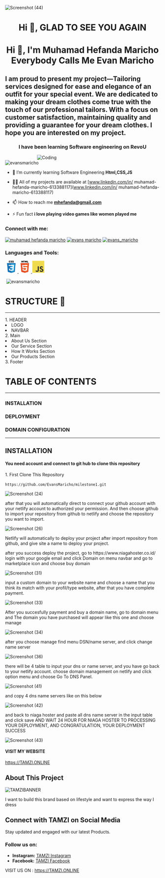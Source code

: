 ![Screenshot (44)](https://github.com/EvansMaricho/milestone1/assets/171814289/eeff4850-13f5-4df2-be0a-1b684ba8e1e9)
<h1 align="center">Hi 👋, GLAD TO SEE YOU AGAIN </h1>

<h1 align="center">Hi 👋, I'm Muhamad Hefanda Maricho Everybody Calls Me Evan Maricho</h1>
<h2  align="left"> I am proud to present my project—Tailoring services designed for ease and elegance of an outfit for your special event. We are dedicated to making your dream clothes come true with the touch of our professional tailors. With a focus on customer satisfaction, maintaining quality and providing a guarantee for your dream clothes. I hope you are interested on my project. </h2>


<h3 align="center">I have been learning Software engineering on RevoU </h3>
<img align="right" alt="Coding" width="400" src="https://i.gifer.com/3AyY.gif">

<p align="left"> <img src="https://komarev.com/ghpvc/?username=evansmaricho&label=Profile%20views&color=0e75b6&style=flat" alt="evansmaricho" /> </p>

- 🌱 I’m currently learning Software Engineering **Html,CSS,JS**

- 👨‍💻 All of my projects are available at [www.linkedin.com/in/ muhamad-hefanda-maricho-613388117](www.linkedin.com/in/ muhamad-hefanda-maricho-613388117)

- 📫 How to reach me **mhefanda@gmail.com**

- ⚡ Fun fact **i love playing video games like women played me**

<h3 align="left">Connect with me:</h3>
<p align="left">
<a href="https://linkedin.com/in/muhamad hefanda maricho" target="blank"><img align="center" src="https://raw.githubusercontent.com/rahuldkjain/github-profile-readme-generator/master/src/images/icons/Social/linked-in-alt.svg" alt="muhamad hefanda maricho" height="30" width="40" /></a>
<a href="https://fb.com/evans maricho" target="blank"><img align="center" src="https://raw.githubusercontent.com/rahuldkjain/github-profile-readme-generator/master/src/images/icons/Social/facebook.svg" alt="evans maricho" height="30" width="40" /></a>
<a href="https://instagram.com/evans_maricho" target="blank"><img align="center" src="https://raw.githubusercontent.com/rahuldkjain/github-profile-readme-generator/master/src/images/icons/Social/instagram.svg" alt="evans_maricho" height="30" width="40" /></a>
</p>

<h3 align="left">Languages and Tools:</h3>
<p align="left"> <a href="https://www.w3schools.com/css/" target="_blank" rel="noreferrer"> <img src="https://raw.githubusercontent.com/devicons/devicon/master/icons/css3/css3-original-wordmark.svg" alt="css3" width="40" height="40"/> </a> <a href="https://www.w3.org/html/" target="_blank" rel="noreferrer"> <img src="https://raw.githubusercontent.com/devicons/devicon/master/icons/html5/html5-original-wordmark.svg" alt="html5" width="40" height="40"/> </a> <a href="https://developer.mozilla.org/en-US/docs/Web/JavaScript" target="_blank" rel="noreferrer"> <img src="https://raw.githubusercontent.com/devicons/devicon/master/icons/javascript/javascript-original.svg" alt="javascript" width="40" height="40"/> </a> </p>

<p>&nbsp;<img align="center" src="https://github-readme-stats.vercel.app/api?username=evansmaricho&show_icons=true&locale=en" alt="evansmaricho" /></p>


# STRUCTURE 📃
<hr>
1. HEADER
 <li>LOGO</li>
  <li>NAVBAR</li>
2. Main
 <li>About Us Section</li>
  <li>Our Service Section</li>
 <li>How It Works Section</li>
 <li>Our Products Section</li>
3. Footer


# TABLE OF CONTENTS
<hr>
<h3 align="left">INSTALLATION</h3>
<h3 align="left">DEPLOYMENT</h3>
<h3 align="left">DOMAIN CONFIGURATION</h3>
 <hr>


 <h2 align="left">INSTALLATION</h3>
<h4>You need account and connect to git hub to clone this repository</h4>
1. First Clone This Repository 

`https://github.com/EvansMaricho/milestone1.git`






















 ![Screenshot (24)](https://github.com/revou-fsse-5/module-1-EvansMaricho/assets/171814289/1abc6a29-d6aa-4ad1-9b10-e0c2fa5a8ff0)


<p> after that you will automatically direct to connect your github account with your netlify account to authorized your permission.
And then choose github to import your repository from github to netlify and choose the repository you want to import.
</p>

![Screenshot (26)](https://github.com/EvansMaricho/Assigment-week2/assets/171814289/4f7174d9-57e3-4d5d-8cbb-33e41a0dd92c)

<p>
  Netlify will automatically to deploy your project after import repository from github,
  and give site a name to deploy your project.
</p>

<p>
  after you success deploy the project, go to https://www.niagahoster.co.id/
  login with your google email and click Domain on menu navbar and go to marketplace icon and choose buy domain

</p>

![Screenshot (31)](https://github.com/EvansMaricho/Assigment-week2/assets/171814289/6ac7b106-c15a-4e1b-a01b-00bddf002536)

<p>
input a custom domain to your website name and choose a name that you think its match with your profil/type website,
after that you have complete payment.
</p>

![Screenshot (33)](https://github.com/EvansMaricho/Assigment-week2/assets/171814289/a7c0e7b9-0978-4331-8617-f64fae7ddf32)

<P>
  After you succesfully payment and buy a domain name, go to domain menu and The domain you have purchased will appear like this one
  and choose manage 
</P>

![Screenshot (34)](https://github.com/EvansMaricho/Assigment-week2/assets/171814289/8b00da3e-0f30-4d0a-a7d7-222ddb2eba22)

<p>
  after you choose manage find menu DSN/name server, and click change name server
</p>

![Screenshot (36)](https://github.com/EvansMaricho/Assigment-week2/assets/171814289/0e25a8c6-02ec-415e-948f-585cb54f53e7)

 <p>
   there will be 4 table to input your dns or name server, and you have go back to your netlify account.
   choose domain management on netlify and click option menu and choose Go To DNS Panel.
 </p>
 
![Screenshot (41)](https://github.com/EvansMaricho/Assigment-week2/assets/171814289/4c6ea3b5-9dd2-4211-9785-33f10e047a09)

<P>
  and copy 4 dns name servers like on this below
</P>

![Screenshot (42)](https://github.com/EvansMaricho/Assigment-week2/assets/171814289/f50d5765-137e-47ef-bddc-0a516b5493f3)

<p>
  and back to niaga hoster and paste all dns name server in the input table and click save
  AND WAIT 24 HOUR FOR NIAGA HOSTER TO PROCESSING YOUR DEPLOYMENT, AND CONGRATULATION, YOUR DEPLOYMENT SUCCESS
</p>

![Screenshot (43)](https://github.com/EvansMaricho/Assigment-week2/assets/171814289/c983ad22-1334-41bd-94f4-8a8ff7672158)


 #### VISIT MY WEBSITE 


 
  https://TAMZI.ONLINE



## About This Project
![TAMZIBANNER](https://github.com/revou-fsse-5/module-1-EvansMaricho/assets/171814289/9224a223-0b84-4c66-9f5d-3ff7fe48c8bb)


I want to build this brand based on lifestyle and want to express the way I dress

## Connect with TAMZI on Social Media

Stay updated and engaged with our latest Products.

### Follow us on:

- **Instagram:** [TAMZI Instagram](https://instagram.com/TAMZI) 
- **Facebook:** [TAMZI Facebook](https://facebook.com/TAMZI)

VISIT US ON : https://TAMZI.ONLINE
